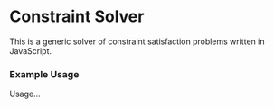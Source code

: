 # Constraint Solver #
This is a generic solver of constraint satisfaction problems written in JavaScript.

### Example Usage ###
Usage...
